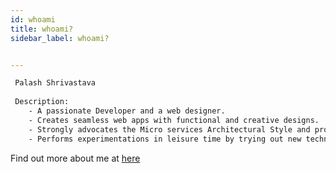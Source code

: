 ```yaml
---
id: whoami
title: whoami?
sidebar_label: whoami?


---
```

<!-- ## whoami? -->


```bash title="palash@blog.palashsh.me:~$ whoami"
 Palash Shrivastava
 
 Description:
    - A passionate Developer and a web designer. 
    - Creates seamless web apps with functional and creative designs. 
    - Strongly advocates the Micro services Architectural Style and provides Modern Application Design. 
    - Performs experimentations in leisure time by trying out new technologies.
```

Find out more about me at [here](https://palashshrivastava-tech.web.app/)